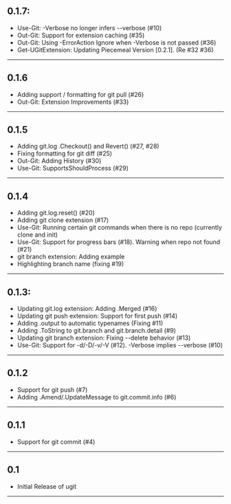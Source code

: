 ## 0.1.7:
* Use-Git: -Verbose no longer infers --verbose (#10)
* Out-Git: Support for extension caching (#35)
* Out-Git: Using -ErrorAction Ignore when -Verbose is not passed (#36)
* Get-UGitExtension:  Updating Piecemeal Version [0.2.1].  (Re #32 #36)
---

## 0.1.6
* Adding support / formatting for git pull (#26)
* Out-Git:  Extension Improvements (#33)
---

## 0.1.5
* Adding git.log .Checkout() and Revert() (#27, #28)
* Fixing formatting for git diff (#25)
* Out-Git:  Adding History (#30)
* Use-Git:  SupportsShouldProcess (#29)
---

## 0.1.4
* Adding git.log.reset() (#20)
* Adding git clone extension (#17)
* Use-Git:  Running certain git commands when there is no repo (currently clone and init)
* Use-Git:  Support for progress bars (#18).  Warning when repo not found (#21)
* git branch extension:  Adding example
* Highlighting branch name (fixing #19)
---

## 0.1.3:
* Updating git.log extension:  Adding .Merged (#16)
* Updating git push extension:  Support for first push (#14)
* Adding .output to automatic typenames (Fixing #11)
* Adding .ToString to git.branch and git.branch.detail (#9)
* Updating git branch extension:  Fixing --delete behavior (#13)
* Use-Git:  Support for -d/-D/-v/-V (#12).  -Verbose implies --verbose (#10)
---
## 0.1.2
* Support for git push (#7)
* Adding .Amend/.UpdateMessage to git.commit.info (#6)
---
## 0.1.1
* Support for git commit (#4)
---
## 0.1
* Initial Release of ugit
---
